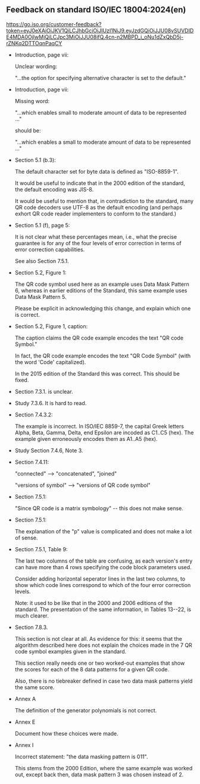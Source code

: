## Feedback on standard ISO/IEC 18004:2024(en)

https://go.iso.org/customer-feedback?token=eyJ0eXAiOiJKV1QiLCJhbGciOiJIUzI1NiJ9.eyJzdGQiOiJJU08vSUVDIDE4MDA0OjIwMjQiLCJpc3MiOiJJU08ifQ.4cn-n2MBPD_i_oNu1dZxQbD5j-rZNKq2DTTOqnPaqCY

* Introduction, page vii:

  Unclear wording:

  "...the option for specifying alternative character is set to the default."

* Introduction, page vii:

  Missing word:

  "...which enables small to moderate amount of data to be represented ..."

  should be:

  "...which enables a small to moderate amount of data to be represented ..."

* Section 5.1 (b.3):

  The default character set for byte data is defined as "ISO-8859-1".

  It would be useful to indicate that in the 2000 edition of the standard,
  the default encoding was JIS-8.

  It would be useful to mention that, in contradiction to the standard,
  many QR code decoders use UTF-8 as the default encoding (and perhaps
  exhort QR code reader implementers to conform to the standard.)

* Section 5.1 (f), page 5:

  It is not clear what these percentages mean, i.e., what the precise
  guarantee is for any of the four levels of error correction in terms
  of error correction capabilities.

  See also Section 7.5.1.

* Section 5.2, Figure 1:

  The QR code symbol used here as an example uses Data Mask Pattern 6,
  whereas in earlier editions of the Standard, this same example uses Data
  Mask Pattern 5.

  Please be explicit in acknowledging this change, and explain which one is correct.

* Section 5.2, Figure 1, caption:

  The caption claims the QR code example encodes the text "QR code Symbol."

  In fact, the QR code example encodes the text "QR Code Symbol" (with the word 'Code'
  capitalized).

  In the 2015 edition of the Standard this was correct. This should be fixed.

* Section 7.3.1. is unclear.

* Study 7.3.6. It is hard to read.

* Section 7.4.3.2:

  The example is incorrect. In ISO/IEC 8859-7, the capital Greek letters
  Alpha, Beta, Gamma, Delta, end Epsilon are incoded as C1..C5 (hex).
    The example given erroneously encodes them as A1..A5 (hex).

* Study Section 7.4.6, Note 3.

* Section 7.4.11:

  "connected" --> "concatenated", "joined"

  "versions of symbol" --> "versions of QR code symbol"

* Section 7.5.1:

  "Since QR code is a matrix symbology" -- this does not make sense.

* Section 7.5.1:

  The explanation of the "p" value is complicated and does not make a lot of sense.

* Section 7.5.1, Table 9:

  The last two columns of the table are confusing, as each version's entry can
  have more than 4 rows specifying the code block parameters used.

  Consider adding horizontal seperator lines in the last two columns, to show
  which code lines correspond to which of the four error correction levels.

  Note: it used to be like that in the 2000 and 2006 editions of the standard.
    The presentation of the same information, in Tables 13--22, is much clearer.


* Section 7.8.3.

  This section is not clear at all. As evidence for this: it seems that the
  algorithm described here does not explain the choices made in the 7 QR code
  symbol examples given in the standard.

  This section really needs one or two worked-out examples that show the scores
  for  each of the 8 data patterns for a given QR code.

  Also, there is no tiebreaker defined in case two data mask patterns yield
  the same score.

* Annex A

  The definition of the generator polynomials is not correct.

* Annex E

  Document how these choices were made.

* Annex I

  Incorrect statement: "the data masking pattern is 011".

  This stems from the 2000 Edition, where the same example was worked out, except back then,
  data mask pattern 3 was chosen instead of 2.
